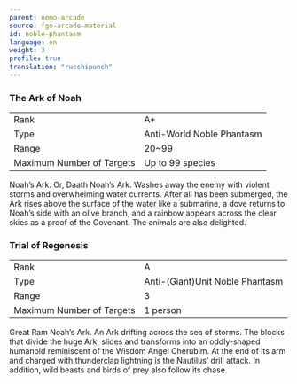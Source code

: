 ```yaml
---
parent: nemo-arcade
source: fgo-arcade-material
id: noble-phantasm
language: en
weight: 3
profile: true
translation: "rucchipunch"
---
```


### The Ark of Noah

<table>
  <tr><td>Rank</td><td>A+</td></tr>
  <tr><td>Type</td><td>Anti-World Noble Phantasm</td></tr>
  <tr><td>Range</td><td>20~99</td></tr>
  <tr><td>Maximum Number of Targets</td><td>Up to 99 species</td></tr>
</table>

Noah’s Ark. Or, Daath Noah’s Ark.
Washes away the enemy with violent storms and overwhelming water currents.
After all has been submerged, the Ark rises above the surface of the water like a submarine, a dove returns to Noah’s side with an olive branch, and a rainbow appears across the clear skies as a proof of the Covenant.
The animals are also delighted.

### Trial of Regenesis

<table>
  <tr><td>Rank</td><td>A</td></tr>
  <tr><td>Type</td><td>Anti-(Giant)Unit Noble Phantasm</td></tr>
  <tr><td>Range</td><td>3</td></tr>
  <tr><td>Maximum Number of Targets</td><td>1 person</td></tr>
</table>

Great Ram Noah’s Ark.
An Ark drifting across the sea of storms.
The blocks that divide the huge Ark, slides and transforms into an oddly-shaped humanoid reminiscent of the Wisdom Angel Cherubim.
At the end of its arm and charged with thunderclap lightning is the Nautilus’ drill attack. In addition, wild beasts and birds of prey also follow its chase.
